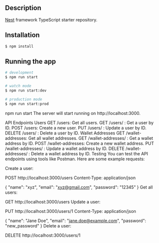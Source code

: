 

## Description

[Nest](https://github.com/nestjs/nest) framework TypeScript starter repository.

## Installation

```bash
$ npm install
```

## Running the app

```bash
# development
$ npm run start

# watch mode
$ npm run start:dev

# production mode
$ npm run start:prod
```

npm run start
The server will start running on http://localhost:3000.

API Endpoints
Users
GET /users: Get all users.
GET /users/
: Get a user by ID.
POST /users: Create a new user.
PUT /users/
: Update a user by ID.
DELETE /users/
: Delete a user by ID.
Wallet Addresses
GET /wallet-addresses: Get all wallet addresses.
GET /wallet-addresses/
: Get a wallet address by ID.
POST /wallet-addresses: Create a new wallet address.
PUT /wallet-addresses/
: Update a wallet address by ID.
DELETE /wallet-addresses/
: Delete a wallet address by ID.
Testing
You can test the API endpoints using tools like Postman. Here are some example requests:

Create a user:

POST http://localhost:3000/users
Content-Type: application/json

{
  "name": "xyz",
  "email": "xyz@gmail.com",
  "password": "12345"
}
Get all users:

GET http://localhost:3000/users
Update a user:

PUT http://localhost:3000/users/1
Content-Type: application/json

{
  "name": "Jane Doe",
  "email": "jane.doe@example.com",
  "password": "new_password"
}
Delete a user:

DELETE http://localhost:3000/users/1

